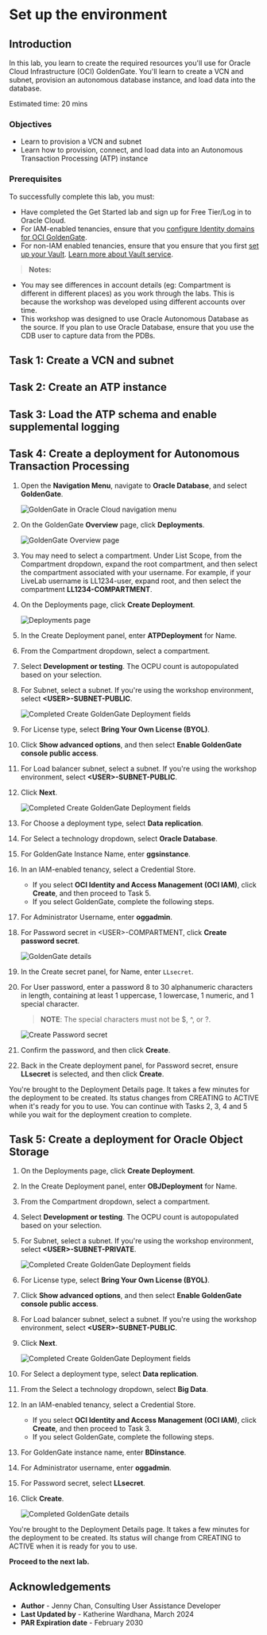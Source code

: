 # Set up the environment

## Introduction

In this lab, you learn to create the required resources you'll use for Oracle Cloud Infrastructure (OCI) GoldenGate. You'll learn to create a VCN and subnet, provision an autonomous database instance, and load data into the database.

Estimated time: 20 mins

### Objectives

-  Learn to provision a VCN and subnet
-  Learn how to provision, connect, and load data into an Autonomous Transaction Processing (ATP) instance

### Prerequisites

To successfully complete this lab, you must:
* Have completed the Get Started lab and sign up for Free Tier/Log in to Oracle Cloud.
* For IAM-enabled tenancies, ensure that you [configure Identity domains for OCI GoldenGate](https://docs.oracle.com/en/cloud/paas/goldengate-service/mkmbs/#GUID-DD9C1BF8-69FE-4C9A-A2D1-74C73550ED65).
* For non-IAM enabled tenancies, ensure that you ensure that you first [set up your Vault](https://docs.oracle.com/en-us/iaas/Content/KeyManagement/Tasks/managingvaults_topic-To_create_a_new_vault.htm#createnewvault). [Learn more about Vault service](https://docs.oracle.com/en-us/iaas/Content/KeyManagement/Concepts/keyoverview.htm).

> **Notes:** 
* You may see differences in account details (eg: Compartment is different in different places) as you work through the labs. This is because the workshop was developed using different accounts over time.
* This workshop was designed to use Oracle Autonomous Database as the source. If you plan to use Oracle Database, ensure that you use the CDB user to capture data from the PDBs.

## Task 1: Create a VCN and subnet

[](include:01-create-vcn-subnet.md)

## Task 2: Create an ATP instance

[](include:02-create-atp-instance.md)

## Task 3: Load the ATP schema and enable supplemental logging

[](include:03-load-atp-schema.md)

## Task 4: Create a deployment for Autonomous Transaction Processing

1.  Open the **Navigation Menu**, navigate to **Oracle Database**, and select **GoldenGate**.

    ![GoldenGate in Oracle Cloud navigation menu](https://oracle-livelabs.github.io/goldengate/ggs-common/create/images/database-goldengate.png " ")

2.  On the GoldenGate **Overview** page, click **Deployments**.

    ![GoldenGate Overview page](https://oracle-livelabs.github.io/goldengate/ggs-common/create/images/01-02-ggs-overview.png " ")

3.  You may need to select a compartment. Under List Scope, from the Compartment dropdown, expand the root compartment, and then select the compartment associated with your username. For example, if your LiveLab username is LL1234-user, expand root, and then select the compartment **LL1234-COMPARTMENT**.

4.  On the Deployments page, click **Create Deployment**.

    ![Deployments page](https://oracle-livelabs.github.io/goldengate/ggs-common/create/images/01-04-create-deployment.png "")

5.  In the Create Deployment panel, enter **ATPDeployment** for Name.

6.  From the Compartment dropdown, select a compartment.

7.  Select **Development or testing**. The OCPU count is autopopulated based on your selection.

8.  For Subnet, select a subnet. If you're using the workshop environment, select **&lt;USER&gt;-SUBNET-PUBLIC**.

    ![Completed Create GoldenGate Deployment fields](./images/01-09-create-atp-deployment-summary.png " ")

9.  For License type, select **Bring Your Own License (BYOL)**.

10.  Click **Show advanced options**, and then select **Enable GoldenGate console public access**.

11. For Load balancer subnet, select a subnet. If you're using the workshop environment, select **&lt;USER&gt;-SUBNET-PUBLIC**.

12. Click **Next**.

    ![Completed Create GoldenGate Deployment fields](./images/01-13-create-atp-deployment-summary.png " ")

13. For Choose a deployment type, select **Data replication**.

14. For Select a technology dropdown, select **Oracle Database**.

15. For GoldenGate Instance Name, enter **ggsinstance**.

16. In an IAM-enabled tenancy, select a Credential Store. 

    * If you select **OCI Identity and Access Management (OCI IAM)**, click **Create**, and then proceed to Task 5.
    * If you select GoldenGate, complete the following steps.

17. For Administrator Username, enter **oggadmin**.

18. For Password secret in &lt;USER&gt;-COMPARTMENT, click **Create password secret**.

    ![GoldenGate details](https://oracle-livelabs.github.io/goldengate/ggs-common/create/images/01-16-create-deployment-gg-details.png " ")

19. In the Create secret panel, for Name, enter `LLsecret`.

20. For User password, enter a password 8 to 30 alphanumeric characters in length, containing at least 1 uppercase, 1 lowercase, 1 numeric, and 1 special character.

    > **NOTE**: The special characters must not be $, ^, or ?. 

    ![Create Password secret](https://oracle-livelabs.github.io/goldengate/ggs-common/create/images/01-21-passwordsecret.png " ")

21. Confirm the password, and then click **Create**.

22. Back in the Create deployment panel, for Password secret, ensure **LLsecret** is selected, and then click **Create**.

You're brought to the Deployment Details page. It takes a few minutes for the deployment to be created. Its status changes from CREATING to ACTIVE when it's ready for you to use. You can continue with Tasks 2, 3, 4 and 5 while you wait for the deployment creation to complete.

## Task 5: Create a deployment for Oracle Object Storage

1.  On the Deployments page, click **Create Deployment**.

2.  In the Create Deployment panel, enter **OBJDeployment** for Name.

3.  From the Compartment dropdown, select a compartment. 

4.  Select **Development or testing**. The OCPU count is autopopulated based on your selection.

5.  For Subnet, select a subnet. If you're using the workshop environment, select **&lt;USER&gt;-SUBNET-PRIVATE**.

    ![Completed Create GoldenGate Deployment fields](images/02-06-bigdata.png " ")

6. For License type, select **Bring Your Own License (BYOL)**.

7.  Click **Show advanced options**, and then select **Enable GoldenGate console public access**.

8. For Load balancer subnet, select a subnet. If you're using the workshop environment, select **&lt;USER&gt;-SUBNET-PUBLIC**.

9. Click **Next**.

    ![Completed Create GoldenGate Deployment fields](images/02-10-bigdata.png " ")

10. For Select a deployment type, select **Data replication**.

11. From the Select a technology dropdown, select **Big Data**.

12. In an IAM-enabled tenancy, select a Credential Store. 

    * If you select **OCI Identity and Access Management (OCI IAM)**, click **Create**, and then proceed to Task 3.
    * If you select GoldenGate, complete the following steps.

13. For GoldenGate instance name, enter **BDinstance**.

14. For Administrator username, enter **oggadmin**.

15. For Password secret, select **LLsecret**.

15. Click **Create**.

    ![Completed GoldenGate details](images/02-15-bigdata.png " ")

You're brought to the Deployment Details page. It takes a few minutes for the deployment to be created. Its status will change from CREATING to ACTIVE when it is ready for you to use.

**Proceed to the next lab.**

## Acknowledgements

- **Author** - Jenny Chan, Consulting User Assistance Developer
- **Last Updated by** - Katherine Wardhana, March 2024
- **PAR Expiration date** - February 2030
